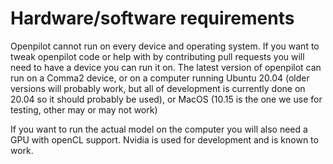 # Hardware/software requirements
Openpilot cannot run on every device and operating system. If you want to tweak openpilot code or help with by contributing pull requests you will need to have a device you can run it on. The latest version of openpilot can run on a Comma2 device, or on a computer running Ubuntu 20.04 (older versions will probably work, but all of development is currently done on 20.04 so it should probably be used), or MacOS (10.15 is the one we use for testing, other may or may not work) 

If you want to run the actual model on the computer you will also need a GPU with openCL support. Nvidia is used for development and is known to work. 